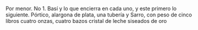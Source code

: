 Por menor.
No 1. Basí y lo que encierra en cada uno, y este primero lo siguiente.
Pórtico, alargona de plata, una tubería y Sarro, con peso de cinco
libros cuatro onzas, cuatro bazos cristal de leche siseados de oro
